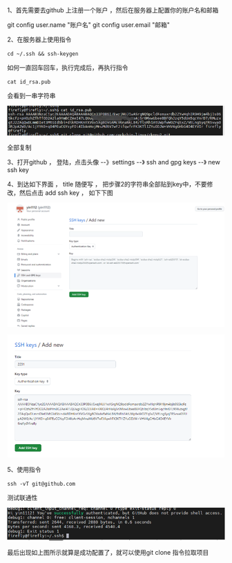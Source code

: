 1、首先需要去github 上注册一个账户  ，然后在服务器上配置你的账户名和邮箱

git config user.name "账户名"
git config user.email "邮箱"

2、在服务器上使用指令

`cd ~/.ssh && ssh-keygen`

如何一直回车回车，执行完成后，再执行指令

`cat id_rsa.pub `

会看到一串字符串

![Alt text](image.png)

全部复制

3、打开github ， 登陆，点击头像 --》settings --》 ssh and gpg keys --》 new ssh key

4、到达如下界面 ， title 随便写 ， 把步骤2的字符串全部贴到key中，不要修改，然后点击 add ssh key ， 如下下图

![Alt text](image-2.png)

![Alt text](image-3.png)

5、使用指令 

` ssh -vT git@github.com `

测试联通性

![Alt text](image-4.png)

最后出现如上图所示就算是成功配置了，就可以使用git clone 指令拉取项目